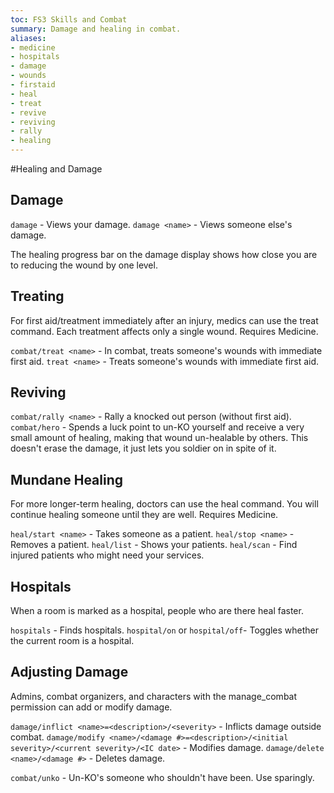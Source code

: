 ```yaml
---
toc: FS3 Skills and Combat
summary: Damage and healing in combat.
aliases:
- medicine
- hospitals
- damage
- wounds
- firstaid
- heal
- treat
- revive
- reviving
- rally
- healing
---
```

#Healing and Damage

## Damage

`damage` - Views your damage.
`damage <name>` - Views someone else's damage.

The healing progress bar on the damage display shows how close you are to reducing the wound by one level.

## Treating

For first aid/treatment immediately after an injury, medics can use the treat command.  Each treatment affects only a single wound. Requires Medicine.

`combat/treat <name>` - In combat, treats someone's wounds with immediate first aid.
`treat <name>` - Treats someone's wounds with immediate first aid.

## Reviving
`combat/rally <name>` - Rally a knocked out person (without first aid).
`combat/hero` - Spends a luck point to un-KO yourself and receive a very small amount of healing, making that wound un-healable by others. This doesn't erase the damage, it just lets you soldier on in spite of it.


## Mundane Healing

For more longer-term healing, doctors can use the heal command. You will continue healing someone until they are well. Requires Medicine.

`heal/start <name>` - Takes someone as a patient.
`heal/stop <name>` - Removes a patient.
`heal/list` - Shows your patients.
`heal/scan` - Find injured patients who might need your services.

## Hospitals

When a room is marked as a hospital, people who are there heal faster.

`hospitals` - Finds hospitals.
`hospital/on` or `hospital/off`- Toggles whether the current room is a hospital.

## Adjusting Damage

Admins, combat organizers, and characters with the manage_combat permission can add or modify damage.

`damage/inflict <name>=<description>/<severity>` - Inflicts damage outside combat.
`damage/modify <name>/<damage #>=<description>/<initial severity>/<current severity>/<IC date>` - Modifies damage.
`damage/delete <name>/<damage #>` - Deletes damage.

`combat/unko` - Un-KO's someone who shouldn't have been. Use sparingly.
